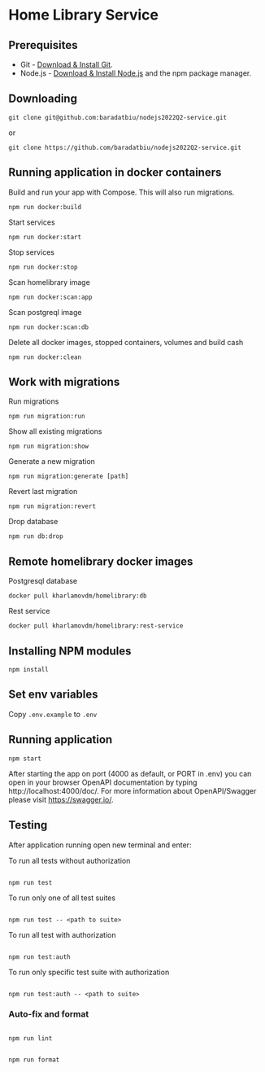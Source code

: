 # Home Library Service

## Prerequisites

- Git - [Download & Install Git](https://git-scm.com/downloads).
- Node.js - [Download & Install Node.js](https://nodejs.org/en/download/) and the npm package manager.

## Downloading

```
git clone git@github.com:baradatbiu/nodejs2022Q2-service.git
```

or

```
git clone https://github.com/baradatbiu/nodejs2022Q2-service.git
```

## Running application in docker containers

Build and run your app with Compose. This will also run migrations.

```
npm run docker:build
```

Start services

```
npm run docker:start
```

Stop services

```
npm run docker:stop
```

Scan homelibrary image

```
npm run docker:scan:app
```

Scan postgreql image

```
npm run docker:scan:db
```

Delete all docker images, stopped containers, volumes and build cash

```
npm run docker:clean
```

## Work with migrations

Run migrations

```
npm run migration:run
```

Show all existing migrations

```
npm run migration:show
```

Generate a new migration

```
npm run migration:generate [path]
```

Revert last migration

```
npm run migration:revert
```

Drop database

```
npm run db:drop
```

## Remote homelibrary docker images

Postgresql database

```
docker pull kharlamovdm/homelibrary:db
```

Rest service

```
docker pull kharlamovdm/homelibrary:rest-service
```

## Installing NPM modules

```
npm install
```

## Set env variables

Copy `.env.example` to `.env`

## Running application

```
npm start
```

After starting the app on port (4000 as default, or PORT in .env) you can open
in your browser OpenAPI documentation by typing http://localhost:4000/doc/.
For more information about OpenAPI/Swagger please visit https://swagger.io/.

## Testing

After application running open new terminal and enter:

To run all tests without authorization

```

npm run test

```

To run only one of all test suites

```

npm run test -- <path to suite>

```

To run all test with authorization

```

npm run test:auth

```

To run only specific test suite with authorization

```

npm run test:auth -- <path to suite>

```

### Auto-fix and format

```

npm run lint

```

```

npm run format

```

